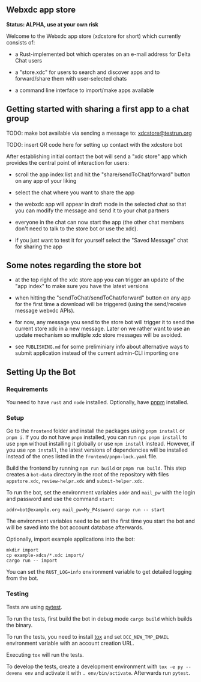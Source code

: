 ## Webxdc app store 

**Status: ALPHA, use at your own risk**

Welcome to the Webxdc app store (xdcstore for short) which currently consists of: 

- a Rust-implemented bot which operates on an e-mail address for Delta Chat users 

- a "store.xdc" for users to search and discover apps and to
  forward/share them with user-selected chats 

- a command line interface to import/make apps available 


## Getting started with sharing a first app to a chat group 

TODO: make bot available via sending a message to: xdcstore@testrun.org 

TODO: insert QR code here for setting up contact with the xdcstore bot

After establishing initial contact the bot will send a "xdc store" app which provides
the central point of interaction for users: 

- scroll the app index list and hit the "share/sendToChat/forward" button on any app 
  of your liking

- select the chat where you want to share the app 

- the webxdc app will appear in draft mode in the selected chat so that
  you can modify the message and send it to your chat partners 

- everyone in the chat can now start the app (the other chat members don't
  need to talk to the store bot or use the xdc). 

- if you just want to test it for yourself select the "Saved Message"
  chat for sharing the app 

## Some notes regarding the store bot 

- at the top right of the xdc store app you can trigger an update of the "app index" 
  to make sure you have the latest versions 

- when hitting the "sendToChat/sendToChat/forward" button on any app for
  the first time a download will be triggered (using the send/receive message webxdc APIs). 

- for now, any message you send to the store bot will trigger it to send 
  the current store xdc in a new message. Later on we rather want to use 
  an update mechanism so multiple xdc store messages will be avoided. 

- see `PUBLISHING.md` for some preliminiary info about alternative ways
  to submit application instead of the current admin-CLI importing one 

## Setting Up the Bot

### Requirements

You need to have `rust` and `node` installed.
Optionally, have [pnpm](https://pnpm.io/) installed.

### Setup

Go to the `frontend` folder and install the packages using `pnpm install` or `pnpm i`.
If you do not have `pnpm` installed, you can run `npx pnpm install` to use `pnpm` 
without installing it globally or use `npm install` instead.
However, if you use `npm install`, the latest versions of dependencies will be installed
instead of the ones listed in the `frontend/pnpm-lock.yaml` file.

Build the frontend by running `npm run build` or `pnpm run build`.
This step creates a `bot-data` directory in the root of the repository
with files `appstore.xdc`, `review-helpr.xdc` and `submit-helper.xdc`.

To run the bot, set the environment variables
`addr` and `mail_pw` with the login and password
and use the command `start`:
```
addr=bot@example.org mail_pw=My_P4ssword cargo run -- start
```
The environment variables need to be set the first time you start the bot
and will be saved into the bot account database afterwards.

Optionally, import example applications into the bot:
```
mkdir import
cp example-xdcs/*.xdc import/
cargo run -- import
```

You can set the `RUST_LOG=info` environment variable to get detailed logging from the bot.

### Testing

Tests are using [pytest](https://pytest.org/).

To run the tests, first build the bot in debug mode `cargo build` which builds the binary.

To run the tests, you need to install [tox](https://tox.wiki/)
and set `DCC_NEW_TMP_EMAIL` environment variable with an account creation URL.

Executing `tox` will run the tests.

To develop the tests, create a development environment with `tox -e py --devenv env`
and activate it with `. env/bin/activate`. Afterwards run `pytest`.
